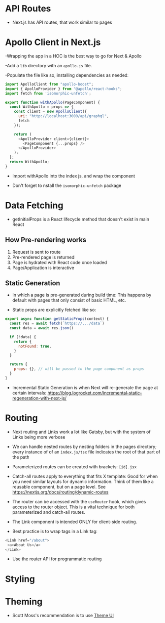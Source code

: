 # API Routes

- Next.js has API routes, that work similar to pages

# Apollo Client in Next.js

-Wrapping the app in a HOC is the best way to go for Next & Apollo

-Add a `lib` directory with an `apollo.js` file.

-Populate the file like so, installing dependencies as needed:

```javascript
import ApolloClient from "apollo-boost";
import { ApolloProvider } from "@apollo/react-hooks";
import fetch from 'isomorphic-unfetch';

export function withApollo(PageComponent) {
  const WithApollo = props => {
    const client = new ApolloClient({
      uri: "http://localhost:3000/api/graphql",
      fetch
    });

    return (
      <ApolloProvider client={client}>
        <PageComponent {...props} />
      </ApolloProvider>
    );
  };
  return WithApollo;
}
```

- Import withApollo into the index js, and wrap the component

- Don't forget to nstall the `isomorphic-unfetch` package

# Data Fetching

- getInitialProps is a React lifecycle method that doesn't exist in main React

## How Pre-rendering works

1) Request is sent to route
2) Pre-rendered page is returned
3) Page is hydrated with React code once loaded
4) Page/Application is interactive

## Static Generation

- In which a page is pre-generated during build time: This happens by default with pages that only consist of basic HTML, etc.

- Static props are explicitly fetched like so:

```javascript
export async function getStaticProps(context) {
  const res = await fetch(`https://.../data`)
  const data = await res.json()

  if (!data) {
    return {
      notFound: true,
    }
  }

  return {
    props: {}, // will be passed to the page component as props
  }
}
```

- Incremental Static Generation is when Next will re-generate the page at certain intervals: https://blog.logrocket.com/incremental-static-regeneration-with-next-js/

# Routing

- Next routing and Links work a lot like Gatsby, but with the system of Links being more verbose

- We can handle nested routes by nesting folders in the pages directory; every instance of of an `index.js/tsx`
file indicates the root of that part of the path

- Parameterized routes can be created with brackets: `[id].jsx`

- Catch-all routes apply to everything that fits X template: Good for when you need similar layouts for dynamic information. Think of them like a reusable component, but on a page level. See https://nextjs.org/docs/routing/dynamic-routes

- The router can be accessed with the `useRouter` hook, which gives access to the router object. This is a vital technique for both parameterized and catch-all routes.

- The Link component is intended ONLY for client-side routing.

- Best practice is to wrap <a> tags in a Link tag:
 ```javascript
<Link href="/about">
  <a>About Us</a>
</Link>
```

- Use the router API for programmatic routing

# Styling

# Theming

- Scott Moss's recommendation is to use [Theme UI](https://hendrixer.github.io/nextjs-course/themeui)



